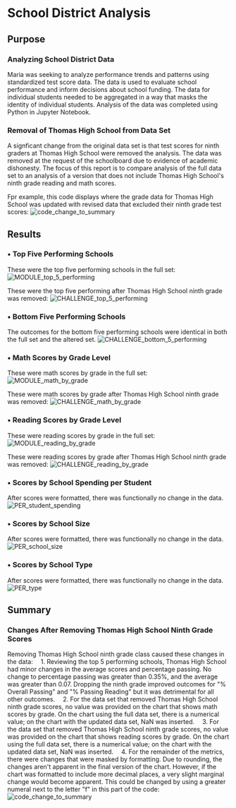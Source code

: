 # School District Analysis

## Purpose

### Analyzing School District Data
Maria was seeking to analyze performance trends and patterns using standardized test score data. The data is used to evaluate school performance and inform decisions about school funding. The data for individual students needed to be aggregated in a way that masks the identity of individual students. Analysis of the data was completed using Python in Jupyter Notebook.

### Removal of Thomas High School from Data Set
A signficant change from the original data set is that test scores for ninth graders at Thomas High School were removed the analysis. The data was removed at the request of the schoolboard due to evidence of academic dishonesty. The focus of this report is to compare analysis of the full data set to an analysis of a version that does not include Thomas High School's ninth grade reading and math scores.

Fpr example, this code displays where the grade data for Thomas High School was updated with revised data that excluded their ninth grade test scores:
![code_change_to_summary](https://user-images.githubusercontent.com/24308495/137845389-a7f9855e-43ed-488d-9ec5-c8e69311a710.PNG)


## Results

### •	Top Five Performing Schools
These were the top five performing schools in the full set:
![MODULE_top_5_performing](https://user-images.githubusercontent.com/24308495/137844447-3ef57a91-23e0-47c1-be79-db6246ea3f28.PNG)

These were the top five performing after Thomas High School ninth grade was removed:
![CHALLENGE_top_5_performing](https://user-images.githubusercontent.com/24308495/137844682-f1686e6b-f926-4a9f-a07d-d69ef0612e34.PNG)

### •	Bottom Five Performing Schools
The outcomes for the bottom five performing schools were identical in both the full set and the altered set.
![CHALLENGE_bottom_5_performing](https://user-images.githubusercontent.com/24308495/137844865-d8848005-e329-48d2-8bcf-ef712b4f64da.PNG)

### •	Math Scores by Grade Level
These were math scores by grade in the full set:
![MODULE_math_by_grade](https://user-images.githubusercontent.com/24308495/137846184-2f1136b9-7bc2-428b-bbd4-dde68b5f3aab.PNG)

These were math scores by grade after Thomas High School ninth grade was removed:
![CHALLENGE_math_by_grade](https://user-images.githubusercontent.com/24308495/137846250-b6fe45d4-c99b-4172-b0c5-ce669833b487.PNG)

### •	Reading Scores by Grade Level
These were reading scores by grade in the full set:
![MODULE_reading_by_grade](https://user-images.githubusercontent.com/24308495/137846227-d2d09733-354a-435c-b3d2-598fef78f2ce.PNG)

These were reading scores by grade after Thomas High School ninth grade was removed:
![CHALLENGE_reading_by_grade](https://user-images.githubusercontent.com/24308495/137846273-3c8184bc-9ac6-40b3-b155-08ee27280a75.PNG)

### •	Scores by School Spending per Student
After scores were formatted, there was functionally no change in the data.
![PER_student_spending](https://user-images.githubusercontent.com/24308495/137847096-eee847d7-dad7-4245-872c-2f895aaa29c7.PNG)

### •	Scores by School Size
After scores were formatted, there was functionally no change in the data.
![PER_school_size](https://user-images.githubusercontent.com/24308495/137847064-736e6790-9919-4b2a-b781-1b796566343c.PNG)

### •	Scores by School Type
After scores were formatted, there was functionally no change in the data.
![PER_type](https://user-images.githubusercontent.com/24308495/137847055-958e1e3b-2df9-4ebe-a998-12d5bf4192ed.PNG)

## Summary

### Changes After Removing Thomas High School Ninth Grade Scores
Removing Thomas High School ninth grade class caused these changes in the data:
&emsp;1. Reviewing the top 5 performing schools, Thomas High School had minor changes in the average scores and percentage passing. No change to percentage passing was greater than 0.35%, and the average was greater than 0.07. Dropping the ninth grade improved outcomes for "% Overall Passing" and "% Passing Reading" but it was detrimental for all other outcomes.
&emsp;2. For the data set that removed Thomas High School ninth grade scores, no value was provided on the chart that shows math scores by grade. On the chart using the full data set, there is a numerical value; on the chart with the updated data set, NaN was inserted.
&emsp;3. For the data set that removed Thomas High School ninth grade scores, no value was provided on the chart that shows reading scores by grade. On the chart using the full data set, there is a numerical value; on the chart with the updated data set, NaN was inserted.
&emsp;4. For the remainder of the metrics, there were changes that were masked by formatting. Due to rounding, the changes aren't apparent in the final version of the chart. However, if the chart was formatted to include more decimal places, a very slight marginal change would become apparent. This could be changed by using a greater numeral next to the letter "f" in this part of the code:
![code_change_to_summary](https://user-images.githubusercontent.com/24308495/137849243-bd11af03-edf7-49ba-821f-602ea0a4a4ac.PNG)
